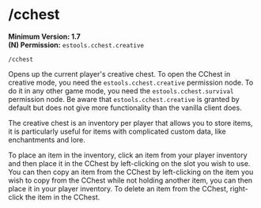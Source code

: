 # /cchest

**Minimum Version: 1.7**  
**(N) Permission:** `estools.cchest.creative`  
```
/cchest
```

Opens up the current player's creative chest. To open the CChest in creative mode,
you need the `estools.cchest.creative` permission node. To do it in any other game mode,
you need the `estools.cchest.survival` permission node. Be aware that `estools.cchest.creative`
is granted by default but does not give more functionality than the vanilla client does.

The creative chest is an inventory per player that allows you to store items, it 
is particularly useful for items with complicated custom data, like enchantments and lore.

To place an item in the inventory, click an item from your player inventory and then place
it in the CChest by left-clicking on the slot you wish to use. You can then copy an item from
the CChest by left-clicking on the item you wish to copy from the CChest while not holding
another item, you can then place it in your player inventory. To delete an item from the CChest,
right-click the item in the CChest.
